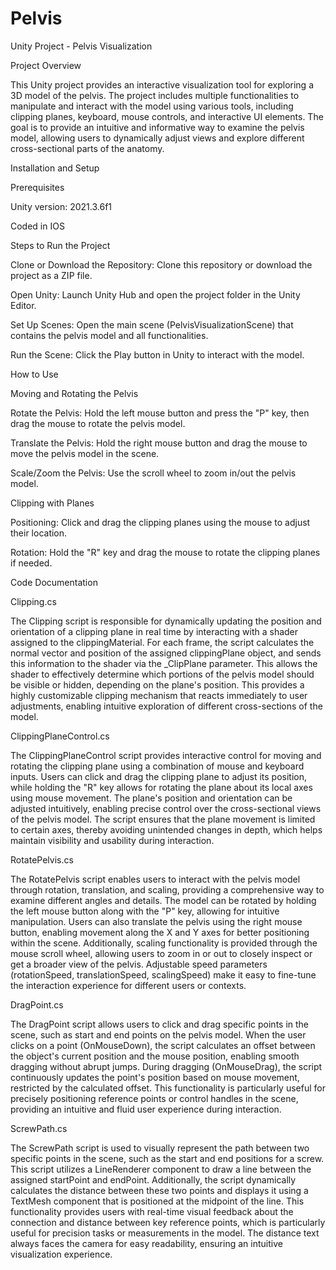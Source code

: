# Pelvis
Unity Project - Pelvis Visualization

Project Overview

This Unity project provides an interactive visualization tool for exploring a 3D model of the pelvis. The project includes multiple functionalities to manipulate and interact with the model using various tools, including clipping planes, keyboard, mouse controls, and interactive UI elements. The goal is to provide an intuitive and informative way to examine the pelvis model, allowing users to dynamically adjust views and explore different cross-sectional parts of the anatomy.

Installation and Setup

Prerequisites

Unity version: 2021.3.6f1

Coded in IOS

Steps to Run the Project

Clone or Download the Repository: Clone this repository or download the project as a ZIP file.

Open Unity: Launch Unity Hub and open the project folder in the Unity Editor.

Set Up Scenes: Open the main scene (PelvisVisualizationScene) that contains the pelvis model and all functionalities.

Run the Scene: Click the Play button in Unity to interact with the model.

How to Use

Moving and Rotating the Pelvis

Rotate the Pelvis: Hold the left mouse button and press the "P" key, then drag the mouse to rotate the pelvis model.

Translate the Pelvis: Hold the right mouse button and drag the mouse to move the pelvis model in the scene.

Scale/Zoom the Pelvis: Use the scroll wheel to zoom in/out the pelvis model.

Clipping with Planes

Positioning: Click and drag the clipping planes using the mouse to adjust their location. 

Rotation: Hold the "R" key and drag the mouse to rotate the clipping planes if needed.

Code Documentation

Clipping.cs

The Clipping script is responsible for dynamically updating the position and orientation of a clipping plane in real time by interacting with a shader assigned to the clippingMaterial. For each frame, the script calculates the normal vector and position of the assigned clippingPlane object, and sends this information to the shader via the _ClipPlane parameter. This allows the shader to effectively determine which portions of the pelvis model should be visible or hidden, depending on the plane's position. This provides a highly customizable clipping mechanism that reacts immediately to user adjustments, enabling intuitive exploration of different cross-sections of the model.

ClippingPlaneControl.cs

The ClippingPlaneControl script provides interactive control for moving and rotating the clipping plane using a combination of mouse and keyboard inputs. Users can click and drag the clipping plane to adjust its position, while holding the "R" key allows for rotating the plane about its local axes using mouse movement. The plane's position and orientation can be adjusted intuitively, enabling precise control over the cross-sectional views of the pelvis model. The script ensures that the plane movement is limited to certain axes, thereby avoiding unintended changes in depth, which helps maintain visibility and usability during interaction.

RotatePelvis.cs

The RotatePelvis script enables users to interact with the pelvis model through rotation, translation, and scaling, providing a comprehensive way to examine different angles and details. The model can be rotated by holding the left mouse button along with the "P" key, allowing for intuitive manipulation. Users can also translate the pelvis using the right mouse button, enabling movement along the X and Y axes for better positioning within the scene. Additionally, scaling functionality is provided through the mouse scroll wheel, allowing users to zoom in or out to closely inspect or get a broader view of the pelvis. Adjustable speed parameters (rotationSpeed, translationSpeed, scalingSpeed) make it easy to fine-tune the interaction experience for different users or contexts.

DragPoint.cs

The DragPoint script allows users to click and drag specific points in the scene, such as start and end points on the pelvis model. When the user clicks on a point (OnMouseDown), the script calculates an offset between the object's current position and the mouse position, enabling smooth dragging without abrupt jumps. During dragging (OnMouseDrag), the script continuously updates the point's position based on mouse movement, restricted by the calculated offset. This functionality is particularly useful for precisely positioning reference points or control handles in the scene, providing an intuitive and fluid user experience during interaction.

ScrewPath.cs

The ScrewPath script is used to visually represent the path between two specific points in the scene, such as the start and end positions for a screw. This script utilizes a LineRenderer component to draw a line between the assigned startPoint and endPoint. Additionally, the script dynamically calculates the distance between these two points and displays it using a TextMesh component that is positioned at the midpoint of the line. This functionality provides users with real-time visual feedback about the connection and distance between key reference points, which is particularly useful for precision tasks or measurements in the model. The distance text always faces the camera for easy readability, ensuring an intuitive visualization experience.


